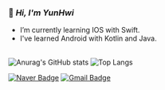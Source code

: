 ### :rabbit: *Hi, I'm YunHwi*

- I’m currently learning IOS with Swift.
- I've learned Android with Kotlin and Java.



\
![Anurag's GitHub stats](https://github-readme-stats.vercel.app/api?username=88yhtserof&show_icons=true&title_color=6A5ACD&text_color=483D8B&icon_color=FFD700)
![Top Langs](https://github-readme-stats.vercel.app/api/top-langs/?username=88yhtserof&layout=compact&title_color=6A5ACD)

[![Naver Badge](https://img.shields.io/badge/Naver-03C75A?style=flat-square&logo=Naver&logoColor=white&link=mailto:88yhtserof@naver.com)](mailto:88yhtserof@naver.com)
[![Gmail Badge](https://img.shields.io/badge/Gmail-d14836?style=flat-square&logo=Gmail&logoColor=white&link=mailto:88yhtserofg@gmail.com)](mailto:88yhtserofg@gmail.com)
